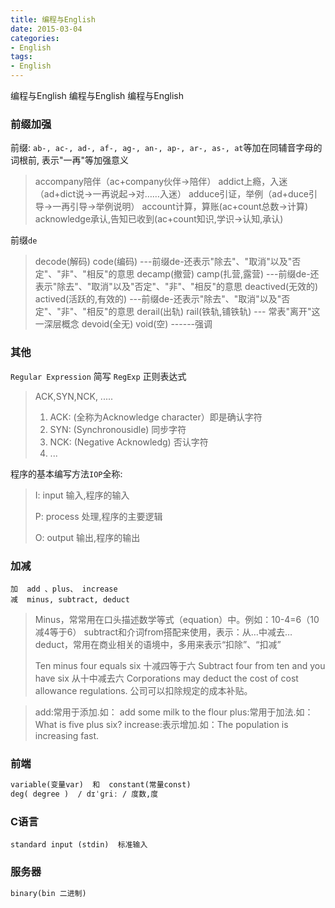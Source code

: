 ```yaml
---
title: 编程与English
date: 2015-03-04
categories: 
- English
tags:
- English
---
```

编程与English
编程与English
编程与English

<!-- more -->

### 前缀加强

前缀: `ab-, ac-, ad-, af-, ag-, an-, ap-, ar-, as-, at`等加在同辅音字母的词根前, 表示"一再"等加强意义

> accompany陪伴（ac+company伙伴→陪伴）
> addict上瘾，入迷（ad+dict说→一再说起→对……入迷）
> adduce引证，举例（ad+duce引导→一再引导→举例说明）
> account计算，算账(ac+count总数→计算)
> acknowledge承认,告知已收到(ac+count知识,学识→认知,承认)

前缀`de`

> decode(解码) code(编码)      ---前缀de-还表示"除去"、"取消"以及"否定"、"非"、"相反"的意思
> decamp(撤营) camp(扎营,露营) ---前缀de-还表示"除去"、"取消"以及"否定"、"非"、"相反"的意思
> deactived(无效的)  actived(活跃的,有效的) ---前缀de-还表示"除去"、"取消"以及"否定"、"非"、"相反"的意思
> derail(出轨) rail(铁轨,铺铁轨) --- 常表"离开"这一深层概念
> devoid(全无) void(空)   ------强调

### 其他

`Regular Expression` 简写 `RegExp`  正则表达式

> ACK,SYN,NCK, .....
>
> 1. ACK: (全称为Acknowledge character）即是确认字符
> 2. SYN: (Synchronousidle) 同步字符
> 3. NCK: (Negative Acknowledg) 否认字符
> 4. ...

程序的基本编写方法`IOP`全称:

> I: input 输入,程序的输入
>
> P: process 处理,程序的主要逻辑
>
> O: output 输出,程序的输出

### 加减

```wiki
加  add 、plus、 increase
减  minus, subtract, deduct
```

> Minus，常常用在口头描述数学等式（equation）中。例如：10-4=6（10减4等于6）
> subtract和介词from搭配来使用，表示：从…中减去…
> deduct，常用在商业相关的语境中，多用来表示“扣除”、“扣减”
> 
> Ten minus four equals six  十减四等于六
> Subtract four from ten and you have six  从十中减去六
> Corporations may deduct the cost of cost allowance regulations.  公司可以扣除规定的成本补贴。

>add:常用于添加.如： add some milk to the flour
>plus:常用于加法.如：What is five plus six?
>increase:表示增加.如：The population is increasing fast.

### 前端

```html
variable(变量var)  和  constant(常量const)
deg( degree )  / dɪˈɡriː / 度数,度
```

### C语言

```wiki
standard input (stdin)  标准输入
```

### 服务器

```html
binary(bin 二进制)
```





















